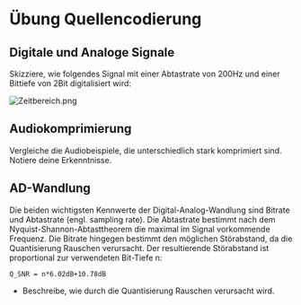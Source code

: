# Übung Quellencodierung

## Digitale und Analoge Signale

Skizziere, wie folgendes Signal mit einer Abtastrate von 200Hz und einer Bittiefe von 2Bit digitalisiert wird:

![Zeitbereich.png](Zeitbereich.png)

## Audiokomprimierung

Vergleiche die Audiobeispiele, die unterschiedlich stark komprimiert sind.
Notiere deine Erkenntnisse.

## AD-Wandlung

Die beiden wichtigsten Kennwerte der Digital-Analog-Wandlung sind Bitrate und Abtastrate (engl. sampling rate).
Die Abtastrate bestimmt nach dem Nyquist-Shannon-Abtasttheorem die maximal im Signal vorkommende Frequenz.
Die Bitrate hingegen bestimmt den möglichen Störabstand, da die Quantisierung Rauschen verursacht.
Der resultierende Störabstand ist proportional zur verwendeten Bit-Tiefe n:

`Q_SNR = n*6.02dB+10.78dB`

- Beschreibe, wie durch die Quantisierung Rauschen verursacht wird.



